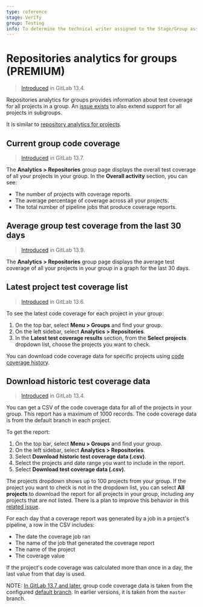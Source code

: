 ```yaml
---
type: reference
stage: Verify
group: Testing
info: To determine the technical writer assigned to the Stage/Group associated with this page, see https://about.gitlab.com/handbook/engineering/ux/technical-writing/#assignments
---
```


# Repositories analytics for groups **(PREMIUM)**

> [Introduced](https://gitlab.com/gitlab-org/gitlab/-/issues/215104) in GitLab 13.4.

Repositories analytics for groups provides information about test coverage for all projects in a group. An
[issue exists](https://gitlab.com/gitlab-org/gitlab/-/issues/273527) to also extend support for all projects in
subgroups.

It is similar to [repository analytics for projects](../../analytics/repository_analytics.md).

## Current group code coverage

> [Introduced](https://gitlab.com/gitlab-org/gitlab/-/issues/263478) in GitLab 13.7.

The **Analytics > Repositories** group page displays the overall test coverage of all your projects in your group.
In the **Overall activity** section, you can see:

- The number of projects with coverage reports.
- The average percentage of coverage across all your projects.
- The total number of pipeline jobs that produce coverage reports.

## Average group test coverage from the last 30 days

> [Introduced](https://gitlab.com/gitlab-org/gitlab/-/issues/215140) in GitLab 13.9.

The **Analytics > Repositories** group page displays the average test coverage of all your projects in your group in a graph for the last 30 days.

## Latest project test coverage list

> [Introduced](https://gitlab.com/gitlab-org/gitlab/-/issues/267624) in GitLab 13.6.

To see the latest code coverage for each project in your group:

1. On the top bar, select **Menu > Groups** and find your group.
1. On the left sidebar, select **Analytics > Repositories**.
1. In the **Latest test coverage results** section, from the **Select projects** dropdown list, choose the projects you want to check.

You can download code coverage data for specific projects using
[code coverage history](../../../ci/pipelines/settings.md#view-code-coverage-history).

## Download historic test coverage data

> [Introduced](https://gitlab.com/gitlab-org/gitlab/-/issues/215104) in GitLab 13.4.

You can get a CSV of the code coverage data for all of the projects in your group. This report has a maximum of 1000 records. The code coverage data is from the default branch in each project.

To get the report:

1. On the top bar, select **Menu > Groups** and find your group.
1. On the left sidebar, select **Analytics > Repositories**.
1. Select **Download historic test coverage data (.csv)**.
1. Select the projects and date range you want to include in the report.
1. Select **Download test coverage data (.csv)**.

The projects dropdown shows up to 100 projects from your group. If the project you want to check is not in the dropdown list, you can select **All projects** to download the report for all projects in your group, including any projects that are not listed. There is a plan to improve this behavior in this [related issue](https://gitlab.com/gitlab-org/gitlab/-/issues/250684).

For each day that a coverage report was generated by a job in a project's pipeline, a row in the CSV includes:

- The date the coverage job ran
- The name of the job that generated the coverage report
- The name of the project
- The coverage value

If the project's code coverage was calculated more than once in a day, the last value from that day is used.

NOTE:
[In GitLab 13.7 and later](https://gitlab.com/gitlab-org/gitlab/-/issues/270102), group code coverage
data is taken from the configured [default branch](../../project/repository/branches/default.md).
In earlier versions, it is taken from the `master` branch.

<!-- ## Troubleshooting

Include any troubleshooting steps that you can foresee. If you know beforehand what issues
one might have when setting this up, or when something is changed, or on upgrading, it's
important to describe those, too. Think of things that may go wrong and include them here.
This is important to minimize requests for support, and to avoid doc comments with
questions that you know someone might ask.

Each scenario can be a third-level heading, e.g. `### Getting error message X`.
If you have none to add when creating a doc, leave this section in place
but commented out to help encourage others to add to it in the future. -->
